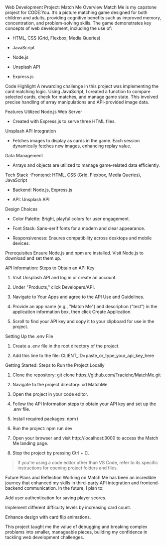 Web Development Project: Match Me
Overview
Match Me is my capstone project for CODE:You. It’s a picture matching game designed for both children and adults, providing cognitive benefits such as improved memory, concentration, and problem-solving skills. The game demonstrates key concepts of web development, including the use of:

- HTML, CSS (Grid, Flexbox, Media Queries)

- JavaScript

- Node.js

- Unsplash API

- Express.js

Code Highlight
A rewarding challenge in this project was implementing the card matching logic. Using JavaScript, I created a function to compare selected cards, check for matches, and manage game state. This involved precise handling of array manipulations and API-provided image data.

Features Utilized
Node.js Web Server
- Created with Express.js to serve three HTML files.

Unsplash API Integration
- Fetches images to display as cards in the game. Each session dynamically fetches new images, enhancing replay value.

Data Management
- Arrays and objects are utilized to manage game-related data efficiently.

Tech Stack
-Frontend: HTML, CSS (Grid, Flexbox, Media Queries), JavaScript

- Backend: Node.js, Express.js

- API: Unsplash API

Design Choices
- Color Palette: Bright, playful colors for user engagement.

- Font Stack: Sans-serif fonts for a modern and clear appearance.

- Responsiveness: Ensures compatibility across desktops and mobile devices.

Prerequisites
Ensure Node.js and npm are installed. Visit Node.js to download and set them up.

API Information: Steps to Obtain an API Key
1.  Visit Unsplash API and log in or create an account.

2.  Under "Products," click Developers/API.

3.  Navigate to Your Apps and agree to the API Use and Guidelines.

4.  Provide an app name (e.g., "Match Me") and description ("test") in the application information box, then click Create Application.

5.  Scroll to find your API key and copy it to your clipboard for use in the project.

Setting Up the .env File
1.  Create a .env file in the root directory of the project.

2.  Add this line to the file: CLIENT_ID=paste_or_type_your_api_key_here

Getting Started: Steps to Run the Project Locally
1.  Clone the repository: git clone https://github.com/Traciehc/MatchMe.git

2.  Navigate to the project directory: cd MatchMe

3.  Open the project in your code editor.

4.  Follow the API Information steps to obtain your API key and set up the .env file.

5.  Install required packages: npm i

6.  Run the project: npm run dev

7.  Open your browser and visit http://localhost:3000 to access the Match Me landing page.

8.  Stop the project by pressing Ctrl + C.

> If you're using a code editor other than VS Code, refer to its specific instructions for opening project folders and files.

Future Plans and Reflection
Working on Match Me has been an incredible journey that enhanced my skills in third-party API integration and frontend-backend communication. In the future, I plan to:

Add user authentication for saving player scores.

Implement different difficulty levels by increasing card count.

Enhance design with card flip animations.

This project taught me the value of debugging and breaking complex problems into smaller, manageable pieces, building my confidence in tackling web development challenges.